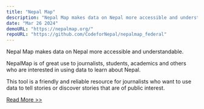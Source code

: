 ```yaml
---
title: "Nepal Map"
description: "Nepal Map makes data on Nepal more accessible and understandable."
date: "Mar 26 2024"
demoURL: "https://nepalmap.org/"
repoURL: "https://github.com/CodeforNepal/nepalmap_federal"
---
```


Nepal Map makes data on Nepal more accessible and understandable.

NepalMap is of great use to journalists, students, academics and others who are interested in using data to learn about Nepal.

This tool is a friendly and reliable resource for journalists who want to use data to tell stories or discover stories that are of public interest.

[Read More >>](https://nepalmap.org/about)